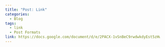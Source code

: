 ```yaml
---
title: "Post: Link"
categories:
  - Blog
tags:
  - link
  - Post Formats
link: https://docs.google.com/document/d/e/2PACX-1vSnBeC9rwdwkdyEst5zHwH8rBPCWcAZnxkRuYe562Xcp2bAkHXFcBUQcqgyWnma2tjmsSBH0SVhwL1Z/pub
---
```

